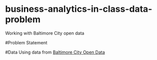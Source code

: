 # business-analytics-in-class-data-problem
Working with Baltimore City open data

#Problem Statement

#Data
Using data from [Baltimore City Open Data](https://data.baltimorecity.gov/)
